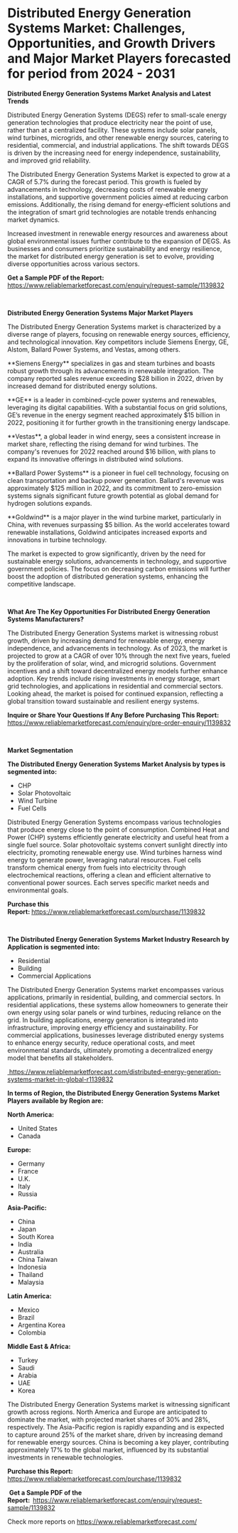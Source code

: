 <p><h1>Distributed Energy Generation Systems Market: Challenges, Opportunities, and Growth Drivers and Major Market Players forecasted for period from 2024 - 2031</h1></p><p><strong>Distributed Energy Generation Systems Market Analysis and Latest Trends</strong></p>
<p><p>Distributed Energy Generation Systems (DEGS) refer to small-scale energy generation technologies that produce electricity near the point of use, rather than at a centralized facility. These systems include solar panels, wind turbines, microgrids, and other renewable energy sources, catering to residential, commercial, and industrial applications. The shift towards DEGS is driven by the increasing need for energy independence, sustainability, and improved grid reliability.</p><p>The Distributed Energy Generation Systems Market is expected to grow at a CAGR of 5.7% during the forecast period. This growth is fueled by advancements in technology, decreasing costs of renewable energy installations, and supportive government policies aimed at reducing carbon emissions. Additionally, the rising demand for energy-efficient solutions and the integration of smart grid technologies are notable trends enhancing market dynamics. </p><p>Increased investment in renewable energy resources and awareness about global environmental issues further contribute to the expansion of DEGS. As businesses and consumers prioritize sustainability and energy resilience, the market for distributed energy generation is set to evolve, providing diverse opportunities across various sectors.</p></p>
<p><strong>Get a Sample PDF of the Report:&nbsp;</strong> <a href="https://www.reliablemarketforecast.com/enquiry/request-sample/1139832?utm_campaign=1134&utm_medium=2&utm_source=Github&utm_content=ia&utm_term=28122024&utm_id=distributed-energy-generation-systems">https://www.reliablemarketforecast.com/enquiry/request-sample/1139832</a></p>
<p>&nbsp;</p>
<p><strong>Distributed Energy Generation Systems Major Market Players</strong></p>
<p><p>The Distributed Energy Generation Systems market is characterized by a diverse range of players, focusing on renewable energy sources, efficiency, and technological innovation. Key competitors include Siemens Energy, GE, Alstom, Ballard Power Systems, and Vestas, among others.</p><p>**Siemens Energy** specializes in gas and steam turbines and boasts robust growth through its advancements in renewable integration. The company reported sales revenue exceeding $28 billion in 2022, driven by increased demand for distributed energy solutions.</p><p>**GE** is a leader in combined-cycle power systems and renewables, leveraging its digital capabilities. With a substantial focus on grid solutions, GE’s revenue in the energy segment reached approximately $15 billion in 2022, positioning it for further growth in the transitioning energy landscape.</p><p>**Vestas**, a global leader in wind energy, sees a consistent increase in market share, reflecting the rising demand for wind turbines. The company's revenues for 2022 reached around $16 billion, with plans to expand its innovative offerings in distributed wind solutions.</p><p>**Ballard Power Systems** is a pioneer in fuel cell technology, focusing on clean transportation and backup power generation. Ballard's revenue was approximately $125 million in 2022, and its commitment to zero-emission systems signals significant future growth potential as global demand for hydrogen solutions expands.</p><p>**Goldwind** is a major player in the wind turbine market, particularly in China, with revenues surpassing $5 billion. As the world accelerates toward renewable installations, Goldwind anticipates increased exports and innovations in turbine technology.</p><p>The market is expected to grow significantly, driven by the need for sustainable energy solutions, advancements in technology, and supportive government policies. The focus on decreasing carbon emissions will further boost the adoption of distributed generation systems, enhancing the competitive landscape.</p></p>
<p>&nbsp;</p>
<p><strong>What Are The Key Opportunities For Distributed Energy Generation Systems Manufacturers?</strong></p>
<p><p>The Distributed Energy Generation Systems market is witnessing robust growth, driven by increasing demand for renewable energy, energy independence, and advancements in technology. As of 2023, the market is projected to grow at a CAGR of over 10% through the next five years, fueled by the proliferation of solar, wind, and microgrid solutions. Government incentives and a shift toward decentralized energy models further enhance adoption. Key trends include rising investments in energy storage, smart grid technologies, and applications in residential and commercial sectors. Looking ahead, the market is poised for continued expansion, reflecting a global transition toward sustainable and resilient energy systems.</p></p>
<p><strong>Inquire or Share Your Questions If Any Before Purchasing This Report:</strong> <a href="https://www.reliablemarketforecast.com/enquiry/pre-order-enquiry/1139832?utm_campaign=1134&utm_medium=2&utm_source=Github&utm_content=ia&utm_term=28122024&utm_id=distributed-energy-generation-systems">https://www.reliablemarketforecast.com/enquiry/pre-order-enquiry/1139832</a></p>
<p>&nbsp;</p>
<p><strong>Market Segmentation</strong></p>
<p><strong>The Distributed Energy Generation Systems Market Analysis by types is segmented into:</strong></p>
<p><ul><li>CHP</li><li>Solar Photovoltaic</li><li>Wind Turbine</li><li>Fuel Cells</li></ul></p>
<p><p>Distributed Energy Generation Systems encompass various technologies that produce energy close to the point of consumption. Combined Heat and Power (CHP) systems efficiently generate electricity and useful heat from a single fuel source. Solar photovoltaic systems convert sunlight directly into electricity, promoting renewable energy use. Wind turbines harness wind energy to generate power, leveraging natural resources. Fuel cells transform chemical energy from fuels into electricity through electrochemical reactions, offering a clean and efficient alternative to conventional power sources. Each serves specific market needs and environmental goals.</p></p>
<p><strong>Purchase this Report:&nbsp;</strong><a href="https://www.reliablemarketforecast.com/purchase/1139832?utm_campaign=1134&utm_medium=2&utm_source=Github&utm_content=ia&utm_term=28122024&utm_id=distributed-energy-generation-systems">https://www.reliablemarketforecast.com/purchase/1139832</a></p>
<p>&nbsp;</p>
<p><strong>The Distributed Energy Generation Systems Market Industry Research by Application is segmented into:</strong></p>
<p><ul><li>Residential</li><li>Building</li><li>Commercial Applications</li></ul></p>
<p><p>The Distributed Energy Generation Systems market encompasses various applications, primarily in residential, building, and commercial sectors. In residential applications, these systems allow homeowners to generate their own energy using solar panels or wind turbines, reducing reliance on the grid. In building applications, energy generation is integrated into infrastructure, improving energy efficiency and sustainability. For commercial applications, businesses leverage distributed energy systems to enhance energy security, reduce operational costs, and meet environmental standards, ultimately promoting a decentralized energy model that benefits all stakeholders.</p></p>
<p><a href="https://www.reliablemarketforecast.com/distributed-energy-generation-systems-market-in-global-r1139832?utm_campaign=1134&utm_medium=2&utm_source=Github&utm_content=ia&utm_term=28122024&utm_id=distributed-energy-generation-systems">&nbsp;https://www.reliablemarketforecast.com/distributed-energy-generation-systems-market-in-global-r1139832</a></p>
<p><strong>In terms of Region, the Distributed Energy Generation Systems Market Players available by Region are:</strong></p>
<p>
    <p> <strong> North America: </strong>
        <ul>
            <li>United States</li>
            <li>Canada</li>
        </ul>
        </p> 
    <p> <strong> Europe: </strong>
        <ul>
            <li>Germany</li>
            <li>France</li>
            <li>U.K.</li>
            <li>Italy</li>
            <li>Russia</li>
        </ul>
        </p> 
    <p> <strong> Asia-Pacific: </strong>
        <ul>
            <li>China</li>
            <li>Japan</li>
            <li>South Korea</li>
            <li>India</li>
            <li>Australia</li>
            <li>China Taiwan</li>
            <li>Indonesia</li>
            <li>Thailand</li>
            <li>Malaysia</li>
        </ul>
        </p> 
    <p> <strong> Latin America: </strong>
        <ul>
            <li>Mexico</li>
            <li>Brazil</li>
            <li>Argentina Korea</li>
            <li>Colombia</li>
        </ul>
        </p> 
    <p> <strong> Middle East & Africa: </strong>
        <ul>
            <li>Turkey</li>
            <li>Saudi</li>
            <li>Arabia</li>
            <li>UAE</li>
            <li>Korea</li>
        </ul>
    </p>
    </p>
<p><p>The Distributed Energy Generation Systems market is witnessing significant growth across regions. North America and Europe are anticipated to dominate the market, with projected market shares of 30% and 28%, respectively. The Asia-Pacific region is rapidly expanding and is expected to capture around 25% of the market share, driven by increasing demand for renewable energy sources. China is becoming a key player, contributing approximately 17% to the global market, influenced by its substantial investments in renewable technologies.</p></p>
<p><strong>Purchase this Report: </strong><a href="https://www.reliablemarketforecast.com/purchase/1139832?utm_campaign=1134&utm_medium=2&utm_source=Github&utm_content=ia&utm_term=28122024&utm_id=distributed-energy-generation-systems">https://www.reliablemarketforecast.com/purchase/1139832</a></p>
<p>&nbsp;<strong>Get a Sample PDF of the Report:&nbsp;&nbsp;</strong><a href="https://www.reliablemarketforecast.com/enquiry/request-sample/1139832?utm_campaign=1134&utm_medium=2&utm_source=Github&utm_content=ia&utm_term=28122024&utm_id=distributed-energy-generation-systems">https://www.reliablemarketforecast.com/enquiry/request-sample/1139832</a></p>
<p><strong></strong></p>
<p>Check more reports on <a href="https://www.reliablemarketforecast.com/?utm_campaign=1134&utm_medium=2&utm_source=Github&utm_content=ia&utm_term=28122024&utm_id=distributed-energy-generation-systems">https://www.reliablemarketforecast.com/</a></p>